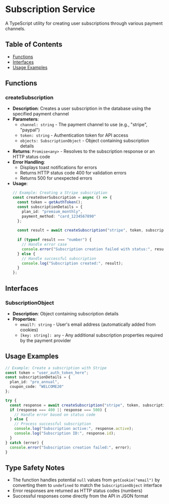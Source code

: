 # Subscription Service

A TypeScript utility for creating user subscriptions through various payment channels.

## Table of Contents
- [Functions](#functions)
- [Interfaces](#interfaces)
- [Usage Examples](#usage-examples)

## Functions

### createSubscription
- **Description**: Creates a user subscription in the database using the specified payment channel
- **Parameters**:
  - `channel: string` - The payment channel to use (e.g., "stripe", "paypal")
  - `token: string` - Authentication token for API access
  - `objects: SubscriptionObject` - Object containing subscription details
- **Returns**: `Promise<any>` - Resolves to the subscription response or an HTTP status code
- **Error Handling**: 
  - Displays toast notifications for errors
  - Returns HTTP status code 400 for validation errors
  - Returns 500 for unexpected errors
- **Usage**:
  ```typescript
  // Example: Creating a Stripe subscription
  const createUserSubscription = async () => {
    const token = getAuthToken();
    const subscriptionDetails = {
      plan_id: "premium_monthly",
      payment_method: "card_1234567890"
    };
    
    const result = await createSubscription("stripe", token, subscriptionDetails);
    
    if (typeof result === "number") {
      // Handle error case
      console.error("Subscription creation failed with status:", result);
    } else {
      // Handle successful subscription
      console.log("Subscription created:", result);
    }
  };
  ```

## Interfaces

### SubscriptionObject
- **Description**: Object containing subscription details
- **Properties**:
  - `email?: string` - User's email address (automatically added from cookies)
  - `[key: string]: any` - Any additional subscription properties required by the payment provider

## Usage Examples

```typescript
// Example: Create a subscription with Stripe
const token = "user_auth_token_here";
const subscriptionDetails = {
  plan_id: "pro_annual",
  coupon_code: "WELCOME20"
};

try {
  const response = await createSubscription("stripe", token, subscriptionDetails);
  if (response === 400 || response === 500) {
    // Handle error based on status code
  } else {
    // Process successful subscription
    console.log("Subscription active:", response.active);
    console.log("Subscription ID:", response.id);
  }
} catch (error) {
  console.error("Subscription creation failed:", error);
}
```

## Type Safety Notes

- The function handles potential `null` values from `getCookie("email")` by converting them to `undefined` to match the `SubscriptionObject` interface
- Error responses are returned as HTTP status codes (numbers)
- Successful responses come directly from the API in JSON format